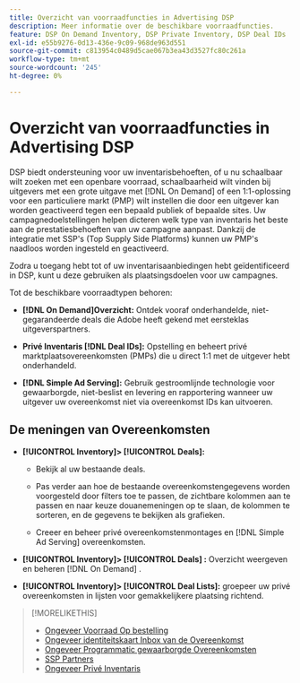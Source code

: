 ```yaml
---
title: Overzicht van voorraadfuncties in Advertising DSP
description: Meer informatie over de beschikbare voorraadfuncties.
feature: DSP On Demand Inventory, DSP Private Inventory, DSP Deal IDs
exl-id: e55b9276-0d13-436e-9c09-968de963d551
source-git-commit: c813954c0489d5cae067b3ea43d3527fc80c261a
workflow-type: tm+mt
source-wordcount: '245'
ht-degree: 0%

---
```


# Overzicht van voorraadfuncties in Advertising DSP

DSP biedt ondersteuning voor uw inventarisbehoeften, of u nu schaalbaar wilt zoeken met een openbare voorraad, schaalbaarheid wilt vinden bij uitgevers met een grote uitgave met [!DNL On Demand] of een 1:1-oplossing voor een particuliere markt (PMP) wilt instellen die door een uitgever kan worden geactiveerd tegen een bepaald publiek of bepaalde sites. Uw campagnedoelstellingen helpen dicteren welk type van inventaris het beste aan de prestatiesbehoeften van uw campagne aanpast. Dankzij de integratie met SSP&#39;s (Top Supply Side Platforms) kunnen uw PMP&#39;s naadloos worden ingesteld en geactiveerd.

Zodra u toegang hebt tot of uw inventarisaanbiedingen hebt geïdentificeerd in DSP, kunt u deze gebruiken als plaatsingsdoelen voor uw campagnes.

Tot de beschikbare voorraadtypen behoren:

* **[!DNL On Demand]Overzicht:** Ontdek vooraf onderhandelde, niet-gegarandeerde deals die Adobe heeft gekend met eersteklas uitgeverspartners.

* **Privé Inventaris [!DNL Deal IDs]:** Opstelling en beheert privé marktplaatsovereenkomsten (PMPs) die u direct 1:1 met de uitgever hebt onderhandeld.

* **[!DNL Simple Ad Serving]:** Gebruik gestroomlijnde technologie voor gewaarborgde, niet-beslist en levering en rapportering wanneer uw uitgever uw overeenkomst niet via overeenkomst IDs kan uitvoeren.

## De meningen van Overeenkomsten

* **[!UICONTROL Inventory]> [!UICONTROL Deals]:**

   * Bekijk al uw bestaande deals.

   * Pas verder aan hoe de bestaande overeenkomstengegevens worden voorgesteld door filters toe te passen, de zichtbare kolommen aan te passen en naar keuze douanemeningen op te slaan, de kolommen te sorteren, en de gegevens te bekijken als grafieken.

   * Creeer en beheer privé overeenkomstenmontages en [!DNL Simple Ad Serving] overeenkomsten.

* **[!UICONTROL Inventory]> [!UICONTROL Deals] :** Overzicht weergeven en beheren [!DNL On Demand] .

* **[!UICONTROL Inventory]> [!UICONTROL Deal Lists]:** groepeer uw privé overeenkomsten in lijsten voor gemakkelijkere plaatsing richtend.

>[!MORELIKETHIS]
>
>* [ Ongeveer Voorraad Op bestelling ](on-demand-inventory-about.md)
>* [ Ongeveer identiteitskaart Inbox van de Overeenkomst ](deal-id-inbox-about.md)
>* [ Ongeveer Programmatic gewaarborgde Overeenkomsten ](programmatic-guaranteed-about.md)
>* [ SSP Partners ](ssp-partners.md)
>* [ Ongeveer Privé Inventaris ](private-inventory-about.md)

